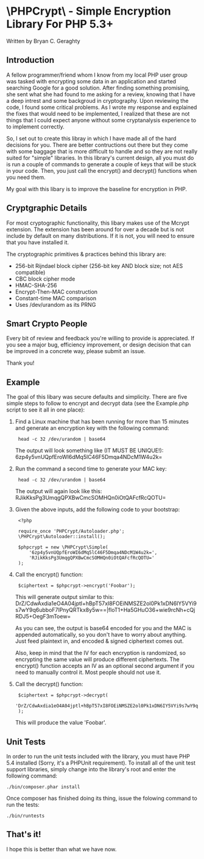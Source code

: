 # \PHPCrypt\ - Simple Encryption Library For PHP 5.3+

Written by Bryan C. Geraghty

## Introduction

A fellow programmer/friend whom I know from my local PHP user group was
tasked with encrypting some data in an application and started searching
Google for a good solution. After finding something promising, she sent
what she had found to me asking for a review, knowing that I have a deep
intrest and some backgroud in cryptography. Upon reviewing the code, I
found some critical problems. As I wrote my response and explained the
fixes that would need to be implemented, I realized that these are not
things that I could expect anyone without some cryptanalysis experience to
to implement correctly.

So, I set out to create this libray in which I have made all of the hard
decisions for you. There are better contructions out there but they come
with some baggage that is more difficult to handle and so they are not
really suited for "simple" libraries. In this library's current design,
all you must do is run a couple of commands to generate a couple of keys
that will be stuck in your code. Then, you just call the encrypt() and
decrypt() functions when you need them.

My goal with this libary is to improve the baseline for encryption in PHP.

## Cryptgraphic Details

For most cryptographic functionality, this libary makes use of the Mcrypt
extension. The extension has been around for over a decade but is not
include by default on many distributions. If it is not, you will need to
ensure that you have installed it.

The cryptographic primitives & practices behind this library are:

* 256-bit Rijndael block cipher (256-bit key AND block size; not AES compatible)
* CBC block cipher mode
* HMAC-SHA-256
* Encrypt-Then-MAC construction
* Constant-time MAC comparison
* Uses /dev/urandom as its PRNG

## Smart Crypto People

Every bit of review and feedback you're willing to provide is appreciated.
If you see a major bug, efficiency improvement, or design decision that can 
be improved in a concrete way, please submit an issue.

Thank you!

## Example

The goal of this libary was secure defaults and simplicity. There are
five simple steps to follow to encrypt and decrypt data (see the
Example.php script to see it all in one place):

1. Find a Linux machine that has been running for more than 15 minutes and
generate an encryption key with the following command:

        head -c 32 /dev/urandom | base64

    The output will look something like (IT MUST BE UNIQUE!):  
    6zp4y5vnUQpfEroWI6dMq5lC46F5Dmqa4NDcM1W4u2k=

2. Run the command a second time to generate your MAC key:

        head -c 32 /dev/urandom | base64

    The output will again look like this:  
    RJikKksPg3UmqgQPXBwCmcSOMHQn0iOtQAFcfRcQOTU=

3. Given the above inputs, add the following code to your bootstrap:

        <?php

        require_once 'PHPCrypt/Autoloader.php';
        \PHPCrypt\Autoloader::install();

        $phpcrypt = new \PHPCrypt\Simple(
            '6zp4y5vnUQpfEroWI6dMq5lC46F5Dmqa4NDcM1W4u2k=',
            'RJikKksPg3UmqgQPXBwCmcSOMHQn0iOtQAFcfRcQOTU='
        );

4. Call the encrypt() function:

        $ciphertext = $phpcrypt->encrypt('Foobar');

    This will generate output similar to this:  
    DrZ/CdwAxdia1eO4A04jptl+hBpT57xI8FOEiNMSZE2ol0Pk1xDN6IY5VYi9s7wY9q6ubboF7lPnyQRTkx8y5w==|floT1+Ha5GHuO36+wie9rcNh+cQjRDJ5+OegF3mToew=

    As you can see, the output is base64 encoded for you and the MAC is
    appended automatically, so you don't have to worry about anything.
    Just feed plaintext in, and encoded & signed ciphertext comes out.

    Also, keep in mind that the IV for each encryption is randomized, so
    encrypting the same value will produce different ciphertexts. The
    encrypt() function accepts an IV as an optional second argument if you
    need to manually control it. Most people should not use it.

5. Call the decrypt() function:

        $ciphertext = $phpcrypt->decrypt(
            'DrZ/CdwAxdia1eO4A04jptl+hBpT57xI8FOEiNMSZE2ol0Pk1xDN6IY5VYi9s7wY9q6ubboF7lPnyQRTkx8y5w==|floT1+Ha5GHuO36+wie9rcNh+cQjRDJ5+OegF3mToew='
        );

    This will produce the value 'Foobar'.

## Unit Tests

In order to run the unit tests included with the library, you must have
PHP 5.4 installed (Sorry, it's a PHPUnit requirement). To install all of
the unit test support libraries, simply change into the library's root and
enter the following command:

    ./bin/composer.phar install

Once composer has finished doing its thing, issue the folowing command to
run the tests:

    ./bin/runtests

## That's it!

I hope this is better than what we have now.
